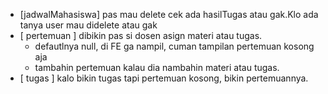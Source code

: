 - \[jadwalMahasiswa\] pas mau delete cek ada hasilTugas atau gak.Klo ada tanya user mau didelete atau gak
- \[ pertemuan \] dibikin pas si dosen asign materi atau tugas.
  - defautlnya null, di FE ga nampil, cuman tampilan pertemuan kosong aja
  - tambahin pertemuan kalau dia nambahin materi atau tugas.
- \[ tugas \] kalo bikin tugas tapi pertemuan kosong, bikin pertemuannya.
